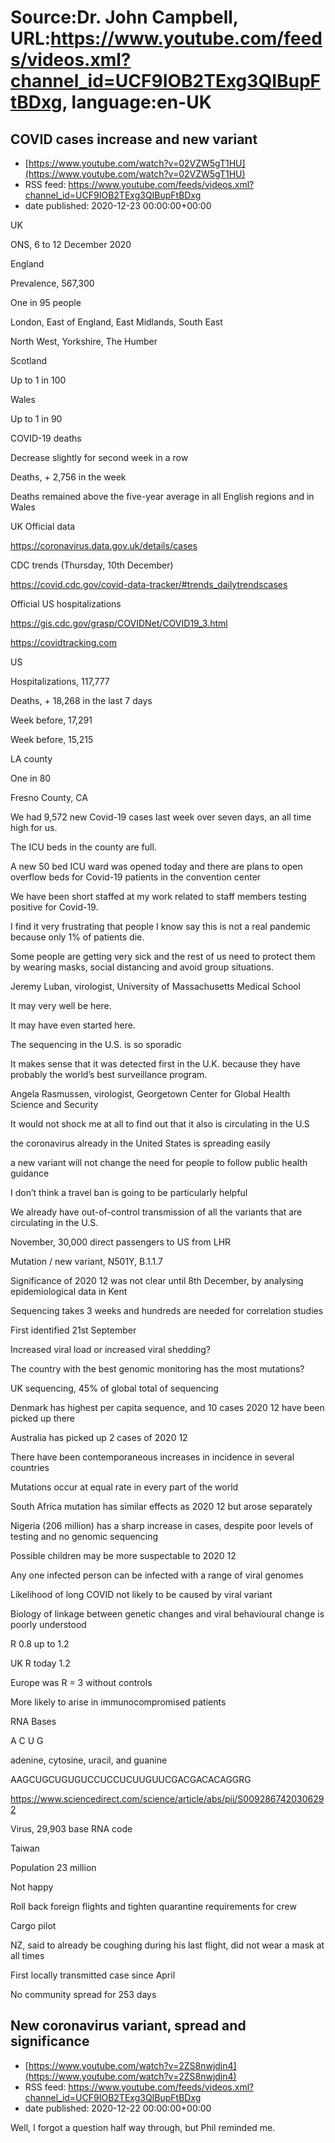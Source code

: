 # Source:Dr. John Campbell, URL:https://www.youtube.com/feeds/videos.xml?channel_id=UCF9IOB2TExg3QIBupFtBDxg, language:en-UK

## COVID cases increase and new variant
 - [https://www.youtube.com/watch?v=02VZW5gT1HU](https://www.youtube.com/watch?v=02VZW5gT1HU)
 - RSS feed: https://www.youtube.com/feeds/videos.xml?channel_id=UCF9IOB2TExg3QIBupFtBDxg
 - date published: 2020-12-23 00:00:00+00:00

UK

ONS, 6 to 12 December 2020

England

Prevalence, 567,300

One in 95 people

London, East of England, East Midlands, South East

North West, Yorkshire, The Humber

Scotland

Up to 1 in 100

Wales

Up to 1 in 90

COVID-19 deaths

Decrease slightly for second week in a row

Deaths, + 2,756 in the week

Deaths remained above the five-year average in all English regions and in Wales

UK Official data

https://coronavirus.data.gov.uk/details/cases

CDC trends (Thursday, 10th December)

https://covid.cdc.gov/covid-data-tracker/#trends_dailytrendscases

Official US hospitalizations

https://gis.cdc.gov/grasp/COVIDNet/COVID19_3.html
 
https://covidtracking.com

US

Hospitalizations, 117,777

Deaths, + 18,268 in the last 7 days

Week before, 17,291

Week before, 15,215

LA county

One in 80

Fresno County, CA

We had 9,572 new Covid-19 cases last week over seven days, an all time high for us. 

The ICU beds in the county are full. 

A new 50 bed ICU ward was opened today and there are plans to open overflow beds for Covid-19 patients in the convention center

We have been short staffed at my work related to staff members testing positive for Covid-19. 

I find it very frustrating that people I know say this is not a real pandemic because only 1% of patients die. 

Some people are getting very sick and the rest of us need to protect them by wearing masks, social distancing and avoid group situations.

Jeremy Luban, virologist, University of Massachusetts Medical School

It may very well be here. 

It may have even started here. 

The sequencing in the U.S. is so sporadic

It makes sense that it was detected first in the U.K. because they have probably the world’s best surveillance program.

Angela Rasmussen, virologist, Georgetown Center for Global Health Science and Security

It would not shock me at all to find out that it also is circulating in the U.S

the coronavirus already in the United States is spreading easily

a new variant will not change the need for people to follow public health guidance

I don’t think a travel ban is going to be particularly helpful

We already have out-of-control transmission of all the variants that are circulating in the U.S.

November, 30,000 direct passengers to US from LHR

Mutation / new variant, N501Y, B.1.1.7 

Significance of 2020 12 was not clear until 8th December, by analysing epidemiological data in Kent

Sequencing takes 3 weeks and hundreds are needed for correlation studies 

First identified 21st September

Increased viral load or increased viral shedding?

The country with the best genomic monitoring has the most mutations?

UK sequencing, 45% of global total of sequencing

Denmark has highest per capita sequence, and 10 cases 2020 12 have been picked up there

Australia has picked up 2 cases of 2020 12

There have been contemporaneous increases in incidence in several countries

Mutations occur at equal rate in every part of the world

South Africa mutation has similar effects as 2020 12 but arose separately

Nigeria (206 million) has a sharp increase in cases, despite poor levels of testing and no genomic sequencing

Possible children may be more suspectable to 2020 12

Any one infected person can be infected with a range of viral genomes 

Likelihood of long COVID not likely to be caused by viral variant

Biology of linkage between genetic changes and viral behavioural change is poorly understood

R 0.8 up to 1.2

UK R today 1.2

Europe was R = 3 without controls

More likely to arise in immunocompromised patients

RNA Bases

A C U G

adenine, cytosine, uracil, and guanine

AAGCUGCUGUGUCCUCCUCUUGUUCGACGACACAGGRG

https://www.sciencedirect.com/science/article/abs/pii/S0092867420306292

Virus, 29,903 base RNA code

Taiwan

Population 23 million

Not happy

Roll back foreign flights and tighten quarantine requirements for crew

Cargo pilot

NZ, said to already be coughing during his last flight, did not wear a mask at all times

First locally transmitted case since April

No community spread for 253 days

## New coronavirus variant, spread and significance
 - [https://www.youtube.com/watch?v=2ZS8nwjdjn4](https://www.youtube.com/watch?v=2ZS8nwjdjn4)
 - RSS feed: https://www.youtube.com/feeds/videos.xml?channel_id=UCF9IOB2TExg3QIBupFtBDxg
 - date published: 2020-12-22 00:00:00+00:00

Well, I forgot a question half way through, but Phil reminded me.

